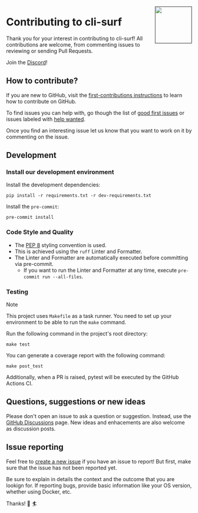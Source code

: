 <a href=""><img src="https://github.com/ryansurf/cli-surf/blob/main/images/wave.png" width="100 " align="right" /></a>

# Contributing to cli-surf

Thank you for your interest in contributing to cli-surf! All contributions are welcome, from commenting issues to reviewing or sending Pull Requests.

Join the [Discord](https://discord.gg/He2UpxRuJP)!

## How to contribute?

If you are new to GitHub, visit the [first-contributions instructions](https://github.com/firstcontributions/first-contributions/blob/master/README.md) to learn how to contribute on GitHub.

To find issues you can help with, go though the list of [good first issues](https://github.com/ryansurf/cli-surf/labels/good%20first%20issue) or issues labeled with [help wanted](https://github.com/ryansurf/cli-surf/labels/help%20wanted).

Once you find an interesting issue let us know that you want to work on it by commenting on the issue.

## Development
### Install our development environment
Install the development dependencies:
```
pip install -r requirements.txt -r dev-requirements.txt
```

Install the `pre-commit`:
```
pre-commit install
```

### Code Style and Quality
- The [PEP 8](https://realpython.com/python-pep8/) styling convention is used.
- This is achieved using the `ruff` Linter and Formatter.
- The Linter and Formatter are automatically executed before committing via pre-commit.
  - If you want to run the Linter and Formatter at any time, execute `pre-commit run --all-files`.

### Testing
> [!NOTE]
> This project uses `Makefile` as a task runner. You need to set up your environment to be able to run the `make` command.

Run the following command in the project's root directory:
```
make test
```
You can generate a coverage report with the following command:
```
make post_test
```
Additionally, when a PR is raised, pytest will be executed by the GitHub Actions CI.


## Questions, suggestions or new ideas

Please don't open an issue to ask a question or suggestion. Instead, use the [GitHub Discussions](https://github.com/ryansurf/cli-surf/discussions) page. New ideas and enhacements are also welcome as discussion posts.

## Issue reporting

Feel free to [create a new issue](https://github.com/ryansurf/cli-surf/issues/new) if you have an issue to report! But first, make sure that the issue has not been reported yet.

Be sure to explain in details the context and the outcome that you are lookign for. If reporting bugs, provide basic information like your OS version, whether using Docker, etc.

Thanks! :ocean: :surfer:
